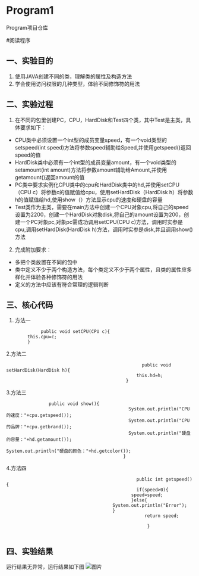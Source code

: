 # Program1
Program项目仓库

#阅读程序

## 一、实验目的
1. 使用JAVA创建不同的类，理解类的属性及构造方法
2. 学会使用访问权限的几种类型，体验不同修饰符的用法
## 二、实验过程
1. 在不同的包里创建PC，CPU，HardDisk和Test四个类，其中Test是主类，具体要求如下：
- CPU类中必须设置一个int型的成员变量speed，有一个void类型的setspeed(int speed)方法将参数speed辅助给Speed,并使用getspeed()返回speed的值
- HardDisk类中必须有一个int型的成员变量amount，有一个void类型的setamount(int amount)方法将参数amount辅助给Amount,并使用getamount()返回amount的值
- PC类中要求实例化CPU类中的cpu和HardDisk类中的hd,并使用setCPU（CPU c）将参数c的值赋值给cpu，使用setHardDisk（HardDisk h）将参数h的值赋值给hd,使用show（）方法显示cpu的速度和硬盘的容量
- Test类作为主类，需要在main方法中创建一个CPU对象cpu,将自己的speed设置为2200，创建一个HardDisk对象disk,将自己的amount设置为200，创建一个PC对象pc,对象pc需成功调用setCPU(CPU c)方法，调用时实参是cpu,调用setHardDisk(HardDisk h)方法，调用时实参是disk,并且调用show()方法
2. 完成附加要求：
- 多把个类放置在不同的包中
- 类中定义不少于两个构造方法，每个类定义不少于两个属性，且类的属性应多样化并体验各种修饰符的用法
- 定义的方法中应该有符合常理的逻辑判断
## 三、核心代码
1. 方法一
```
             public void setCPU(CPU c){
		this.cpu=c;
	    }
```
2.方法二
```
                                                   public void setHardDisk(HardDisk h){
		                                         this.hd=h;
	                                         }
```
3.方法三
```
				public void show(){
		                                      System.out.println("CPU的速度："+cpu.getspeed());
		                                      System.out.println("CPU的品牌："+cpu.getbrand());
		                                      System.out.println("硬盘的容量："+hd.getamount());
	                                              System.out.println("硬盘的颜色："+hd.getcolor());
	                                        }
```
4.方法四
```
                                                 public int getspeed(){
		                                         if(speed>0){
			                                   speed=speed;
			                                   }else{
			                          	System.out.println("Error");
			                            }
		                                            return speed;
		
	                                                 }
							 
```
## 四、实验结果
运行结果无异常，运行结果如下图
![图片](https://p.qlogo.cn/qqmail_head/fTW3oLibWre2icgHmMng0BEl2Oia3O6E8xxiaXg7C2hAA8M6qm3kzKsichVPma2ibn16ytVdYoqqCwxkY/0)

  
